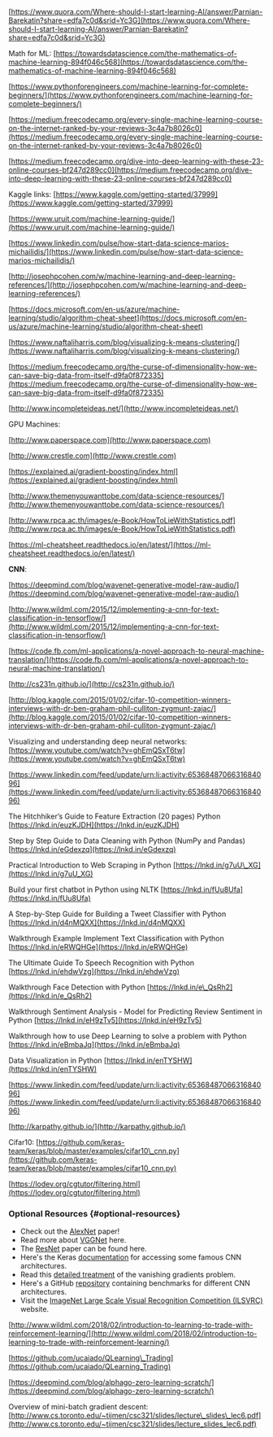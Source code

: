 [https://www.quora.com/Where-should-I-start-learning-AI/answer/Parnian-Barekatin?share=edfa7c0d&srid=Yc3G](https://www.quora.com/Where-should-I-start-learning-AI/answer/Parnian-Barekatin?share=edfa7c0d&srid=Yc3G)

Math for ML: [https://towardsdatascience.com/the-mathematics-of-machine-learning-894f046c568](https://towardsdatascience.com/the-mathematics-of-machine-learning-894f046c568)

[https://www.pythonforengineers.com/machine-learning-for-complete-beginners/](https://www.pythonforengineers.com/machine-learning-for-complete-beginners/)

[https://medium.freecodecamp.org/every-single-machine-learning-course-on-the-internet-ranked-by-your-reviews-3c4a7b8026c0](https://medium.freecodecamp.org/every-single-machine-learning-course-on-the-internet-ranked-by-your-reviews-3c4a7b8026c0)

[https://medium.freecodecamp.org/dive-into-deep-learning-with-these-23-online-courses-bf247d289cc0](https://medium.freecodecamp.org/dive-into-deep-learning-with-these-23-online-courses-bf247d289cc0)

Kaggle links: [https://www.kaggle.com/getting-started/37999](https://www.kaggle.com/getting-started/37999)

[https://www.uruit.com/machine-learning-guide/](https://www.uruit.com/machine-learning-guide/)

[https://www.linkedin.com/pulse/how-start-data-science-marios-michailidis/](https://www.linkedin.com/pulse/how-start-data-science-marios-michailidis/)

[http://josephpcohen.com/w/machine-learning-and-deep-learning-references/](http://josephpcohen.com/w/machine-learning-and-deep-learning-references/)

[https://docs.microsoft.com/en-us/azure/machine-learning/studio/algorithm-cheat-sheet](https://docs.microsoft.com/en-us/azure/machine-learning/studio/algorithm-cheat-sheet)

[https://www.naftaliharris.com/blog/visualizing-k-means-clustering/](https://www.naftaliharris.com/blog/visualizing-k-means-clustering/)

[https://medium.freecodecamp.org/the-curse-of-dimensionality-how-we-can-save-big-data-from-itself-d9fa0f872335](https://medium.freecodecamp.org/the-curse-of-dimensionality-how-we-can-save-big-data-from-itself-d9fa0f872335)

[http://www.incompleteideas.net/](http://www.incompleteideas.net/)

GPU Machines:

[http://www.paperspace.com](http://www.paperspace.com)

[http://www.crestle.com](http://www.crestle.com)

[https://explained.ai/gradient-boosting/index.html](https://explained.ai/gradient-boosting/index.html)

[http://www.themenyouwanttobe.com/data-science-resources/](http://www.themenyouwanttobe.com/data-science-resources/)

[http://www.rpca.ac.th/images/e-Book/HowToLieWithStatistics.pdf](http://www.rpca.ac.th/images/e-Book/HowToLieWithStatistics.pdf)

[https://ml-cheatsheet.readthedocs.io/en/latest/](https://ml-cheatsheet.readthedocs.io/en/latest/)

**CNN**:

[https://deepmind.com/blog/wavenet-generative-model-raw-audio/](https://deepmind.com/blog/wavenet-generative-model-raw-audio/)

[http://www.wildml.com/2015/12/implementing-a-cnn-for-text-classification-in-tensorflow/](http://www.wildml.com/2015/12/implementing-a-cnn-for-text-classification-in-tensorflow/)

[https://code.fb.com/ml-applications/a-novel-approach-to-neural-machine-translation/](https://code.fb.com/ml-applications/a-novel-approach-to-neural-machine-translation/)

[http://cs231n.github.io/](http://cs231n.github.io/)

[http://blog.kaggle.com/2015/01/02/cifar-10-competition-winners-interviews-with-dr-ben-graham-phil-culliton-zygmunt-zajac/](http://blog.kaggle.com/2015/01/02/cifar-10-competition-winners-interviews-with-dr-ben-graham-phil-culliton-zygmunt-zajac/)

Visualizing and understanding deep neural networks: [https://www.youtube.com/watch?v=ghEmQSxT6tw](https://www.youtube.com/watch?v=ghEmQSxT6tw)

[https://www.linkedin.com/feed/update/urn:li:activity:6536848706631684096](https://www.linkedin.com/feed/update/urn:li:activity:6536848706631684096)

The Hitchhiker’s Guide to Feature Extraction \(20 pages\) Python [https://lnkd.in/euzKJDH](https://lnkd.in/euzKJDH)

Step by Step Guide to Data Cleaning with Python \(NumPy and Pandas\) [https://lnkd.in/eGdexzq](https://lnkd.in/eGdexzq)

Practical Introduction to Web Scraping in Python [https://lnkd.in/g7uU\_XG](https://lnkd.in/g7uU_XG)

Build your first chatbot in Python using NLTK [https://lnkd.in/fUu8Ufa](https://lnkd.in/fUu8Ufa)

A Step-by-Step Guide for Building a Tweet Classifier with Python [https://lnkd.in/d4nMQXX](https://lnkd.in/d4nMQXX)

Walkthrough Example Implement Text Classification with Python [https://lnkd.in/eRWQHGe](https://lnkd.in/eRWQHGe)

The Ultimate Guide To Speech Recognition with Python [https://lnkd.in/ehdwVzg](https://lnkd.in/ehdwVzg)

Walkthrough Face Detection with Python [https://lnkd.in/e\_QsRh2](https://lnkd.in/e_QsRh2)

Walkthrough Sentiment Analysis - Model for Predicting Review Sentiment in Python [https://lnkd.in/eH9zTv5](https://lnkd.in/eH9zTv5)

Walkthrough how to use Deep Learning to solve a problem with Python [https://lnkd.in/eBmbaJq](https://lnkd.in/eBmbaJq)

Data Visualization in Python [https://lnkd.in/enTYSHW](https://lnkd.in/enTYSHW)

[https://www.linkedin.com/feed/update/urn:li:activity:6536848706631684096](https://www.linkedin.com/feed/update/urn:li:activity:6536848706631684096)

[http://karpathy.github.io/](http://karpathy.github.io/)

Cifar10: [https://github.com/keras-team/keras/blob/master/examples/cifar10\_cnn.py](https://github.com/keras-team/keras/blob/master/examples/cifar10_cnn.py)

[https://lodev.org/cgtutor/filtering.html](https://lodev.org/cgtutor/filtering.html)

### Optional Resources {#optional-resources}

* Check out the [AlexNet](http://papers.nips.cc/paper/4824-imagenet-classification-with-deep-convolutional-neural-networks.pdf) paper!
* Read more about [VGGNet](https://arxiv.org/pdf/1409.1556.pdf) here.
* The [ResNet](https://arxiv.org/pdf/1512.03385v1.pdf) paper can be found here.
* Here's the Keras [documentation](https://keras.io/applications/) for accessing some famous CNN architectures.
* Read this [detailed treatment](http://neuralnetworksanddeeplearning.com/chap5.html) of the vanishing gradients problem.
* Here's a GitHub [repository](https://github.com/jcjohnson/cnn-benchmarks) containing benchmarks for different CNN architectures.
* Visit the [ImageNet Large Scale Visual Recognition Competition \(ILSVRC\)](http://www.image-net.org/challenges/LSVRC/) website.

[http://www.wildml.com/2018/02/introduction-to-learning-to-trade-with-reinforcement-learning/](http://www.wildml.com/2018/02/introduction-to-learning-to-trade-with-reinforcement-learning/)

[https://github.com/ucaiado/QLearning\_Trading](https://github.com/ucaiado/QLearning_Trading)

[https://deepmind.com/blog/alphago-zero-learning-scratch/](https://deepmind.com/blog/alphago-zero-learning-scratch/)

Overview of mini-batch gradient descent: [http://www.cs.toronto.edu/~tijmen/csc321/slides/lecture\_slides\_lec6.pdf](http://www.cs.toronto.edu/~tijmen/csc321/slides/lecture_slides_lec6.pdf)

